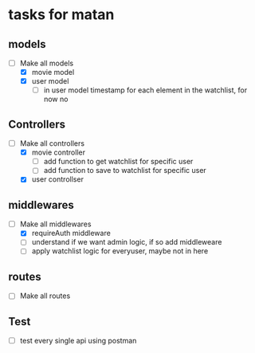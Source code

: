 # tasks for matan

## models

-   [ ] Make all models
    -   [x] movie model
    -   [x] user model
        -   [ ] in user model timestamp for each element in the watchlist,
                for now no

## Controllers

-   [ ] Make all controllers
    -   [x] movie controller
        -   [ ] add function to get watchlist for specific user
        -   [ ] add function to save to watchlist for specific user
    -   [x] user controllser

## middlewares

-   [ ] Make all middlewares
    -   [x] requireAuth middleware
    -   [ ] understand if we want admin logic, if so add middleweare
    -   [ ] apply watchlist logic for everyuser, maybe not in here

## routes

-   [ ] Make all routes

## Test

-   [ ] test every single api using postman
